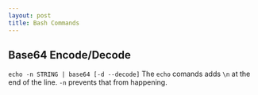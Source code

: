 ```yaml
---
layout: post
title: Bash Commands
---
```


## Base64 Encode/Decode
`echo -n STRING | base64 [-d --decode]`
The `echo` comands adds `\n` at the end of the line. `-n` prevents that from happening.
